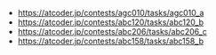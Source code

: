 - https://atcoder.jp/contests/agc010/tasks/agc010_a
- https://atcoder.jp/contests/abc120/tasks/abc120_b
- https://atcoder.jp/contests/abc206/tasks/abc206_c
- https://atcoder.jp/contests/abc158/tasks/abc158_b